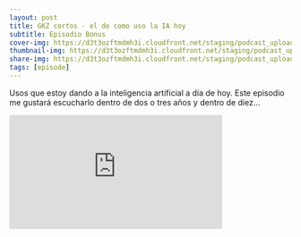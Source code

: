 ```yaml
---
layout: post
title: GKZ cortos - el de como uso la IA hoy
subtitle: Episodio Bonus
cover-img: https://d3t3ozftmdmh3i.cloudfront.net/staging/podcast_uploaded_episode/14743809/14743809-1705176908169-2e71c7ce24342.jpg
thumbnail-img: https://d3t3ozftmdmh3i.cloudfront.net/staging/podcast_uploaded_episode/14743809/14743809-1705176908169-2e71c7ce24342.jpg
share-img: https://d3t3ozftmdmh3i.cloudfront.net/staging/podcast_uploaded_episode/14743809/14743809-1705176908169-2e71c7ce24342.jpg
tags: [episode]
---
```


Usos que estoy dando a la inteligencia artificial a día de hoy. Este episodio me gustará escucharlo dentro de dos o tres años y dentro de diez…
<iframe src='https://podcasters.spotify.com/pod/show/geekingzone/embed/episodes/GKZ-cortos---el-de-como-uso-la-IA-hoy-e2eddhb' height='204px' width='380px' frameborder='0' scrolling='no'></iframe>